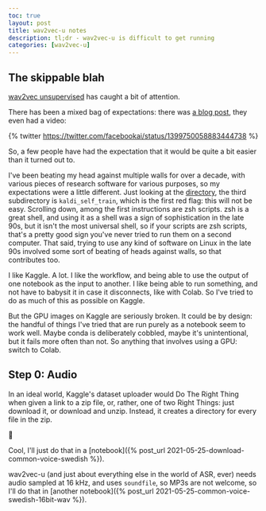 ```yaml
---
toc: true
layout: post
title: wav2vec-u notes
description: tl;dr - wav2vec-u is difficult to get running
categories: [wav2vec-u]
---
```


## The skippable blah

[wav2vec unsupervised](https://arxiv.org/abs/1904.05862) has caught a bit of attention. 

There has been a mixed bag of expectations: there was [a blog post](https://ai.facebook.com/blog/wav2vec-unsupervised-speech-recognition-without-supervision/), they even had a video:

{% twitter https://twitter.com/facebookai/status/1399750058883444738 %}

So, a few people have had the expectation that it would be quite a bit easier than it turned out to.

I've been beating my head against multiple walls for over a decade, with various pieces of research software for various purposes, so my expectations were a little different. Just looking at the [directory](https://github.com/pytorch/fairseq/tree/master/examples/wav2vec/unsupervised), the third subdirectory is `kaldi_self_train`, which is the first red flag: this will not be easy. Scrolling down, among the first instructions are zsh scripts. zsh is a great shell, and using it as a shell was a sign of sophistication in the late 90s, but it isn't the most universal shell, so if your scripts are zsh scripts, that's a pretty good sign you've never tried to run them on a second computer. That said, trying to use any kind of software on Linux in the late 90s involved some sort of beating of heads against walls, so that contributes too.

I like Kaggle. A lot. I like the workflow, and being able to use the output of one notebook as the input to another. I like being able to run something, and not have to babysit it in case it disconnects, like with Colab. So I've tried to do as much of this as possible on Kaggle.

But the GPU images on Kaggle are seriously broken. It could be by design: the handful of things I've tried that are run purely as a notebook seem to work well. Maybe conda is deliberately cobbled, maybe it's unintentional, but it fails more often than not. So anything that involves using a GPU: switch to Colab.

## Step 0: Audio

In an ideal world, Kaggle's dataset uploader would Do The Right Thing when given a link to a zip file, or, rather, one of two Right Things: just download it, or download and unzip. Instead, it creates a directory for every file in the zip.

🤦

Cool, I'll just do that in a [notebook]({% post_url 2021-05-25-download-common-voice-swedish %}).

wav2vec-u (and just about everything else in the world of ASR, ever) needs audio sampled at 16 kHz, and uses `soundfile`, so MP3s are not welcome, so I'll do that in [another notebook]({% post_url 2021-05-25-common-voice-swedish-16bit-wav %}).

